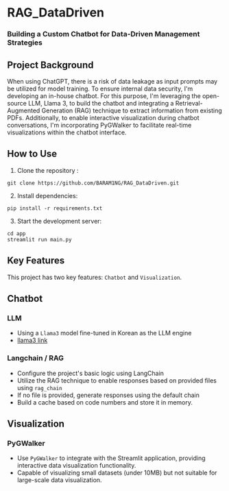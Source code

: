 # RAG_DataDriven
### Building a Custom Chatbot for Data-Driven Management Strategies

## Project Background

When using ChatGPT, there is a risk of data leakage as input prompts may be utilized for model training. To ensure internal data security, I'm developing an in-house chatbot. For this purpose, I'm leveraging the open-source LLM, Llama 3, to build the chatbot and integrating a Retrieval-Augmented Generation (RAG) technique to extract information from existing PDFs. Additionally, to enable interactive visualization during chatbot conversations, I'm incorporating PyGWalker to facilitate real-time visualizations within the chatbot interface.

## How to Use
1. Clone the repository :
```
git clone https://github.com/BARAM1NG/RAG_DataDriven.git
```

2. Install dependencies:
```
pip install -r requirements.txt
```

3. Start the development server:
```
cd app
streamlit run main.py
```

## Key Features
This project has two key features: `Chatbot` and `Visualization`.

## Chatbot

### LLM
- Using a `Llama3` model fine-tuned in Korean as the LLM engine
- [llama3 link](https://huggingface.co/MLP-KTLim/llama-3-Korean-Bllossom-8B-gguf-Q4_K_M)

### Langchain / RAG
- Configure the project's basic logic using LangChain
- Utilize the RAG technique to enable responses based on provided files using `rag_chain`
- If no file is provided, generate responses using the default chain
- Build a cache based on code numbers and store it in memory.

## Visualization

### PyGWalker
- Use `PyGWalker` to integrate with the Streamlit application, providing interactive data visualization functionality.  
- Capable of visualizing small datasets (under 10MB) but not suitable for large-scale data visualization.
